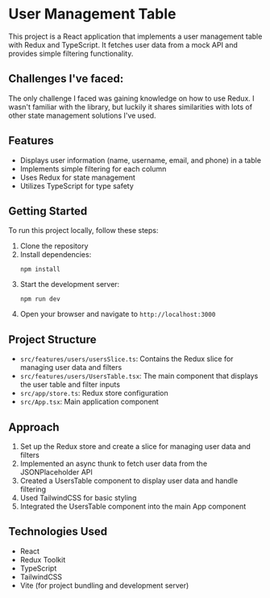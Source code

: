 # User Management Table

This project is a React application that implements a user management table with Redux and TypeScript. It fetches user data from a mock API and provides simple filtering functionality.

## Challenges I've faced:
The only challenge I faced was gaining knowledge on how to use Redux. I wasn't familiar with the
library, but luckily it shares similarities with lots of other state management solutions I've used.

## Features

- Displays user information (name, username, email, and phone) in a table
- Implements simple filtering for each column
- Uses Redux for state management
- Utilizes TypeScript for type safety

## Getting Started

To run this project locally, follow these steps:

1. Clone the repository
2. Install dependencies:
   ```
   npm install
   ```
3. Start the development server:
   ```
   npm run dev
   ```
4. Open your browser and navigate to `http://localhost:3000`

## Project Structure

- `src/features/users/usersSlice.ts`: Contains the Redux slice for managing user data and filters
- `src/features/users/UsersTable.tsx`: The main component that displays the user table and filter inputs
- `src/app/store.ts`: Redux store configuration
- `src/App.tsx`: Main application component

## Approach

1. Set up the Redux store and create a slice for managing user data and filters
2. Implemented an async thunk to fetch user data from the JSONPlaceholder API
3. Created a UsersTable component to display user data and handle filtering
4. Used TailwindCSS for basic styling
5. Integrated the UsersTable component into the main App component

## Technologies Used

- React
- Redux Toolkit
- TypeScript
- TailwindCSS
- Vite (for project bundling and development server)